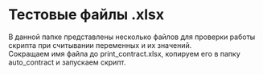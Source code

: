 # Тестовые файлы .xlsx

В данной папке представлены несколько файлов для проверки работы скрипта при считывании переменных и их значений.  
Сокращаем имя файла до print_contract.xlsx, копируем его в папку auto_contract и запускаем скрипт.
